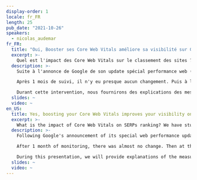 ```yaml
---
display-order: 1
locale: fr_FR
length: 25
pub_date: "2021-10-26"
speakers:
  - nicolas_audemar
fr_FR:
  title: "Oui, Booster ses Core Web Vitals améliore sa visibilité sur Google"
  excerpt: >-
    Quel est l'impact des Core Web Vitals sur le classement des sites ? C'est ce que nous avons étudié chez SISTRIX, et nous vous partagerons nos résultats.
  description: >-
    Suite à l'annonce de Google de son update spécial performance web ([en savoir plus](https://www.sistrix.fr/blog/google-deploie-la-mise-a-jour-page-experience/)) SISTRIX a engagé des mesures pour suivre les performances d'un échantillon représentatifs de centaines de milliers de sites.

    Après 1 mois de suivi, il n'y eu presque aucun changement. Puis à la fin officielle du déploiement, nous avons découvert que les sites ayant des CWV médiocres ont perdu 3,7 points de pourcentage de moins que la moyenne. Ceux qui en ont de bons ont bondi d'un point ([en savoir plus](https://www.sistrix.fr/blog/mise-a-jour-de-lexperience-des-pages-les-core-web-vitals-sont-un-facteur-de-classement-mesurable/)). 

    Durant cette intervention, nous fournirons des explications des mesures et études réalisés, et prendrons des exemples pour montrer ce qui a été affecté à la hausse ou à la baisse sur les sites.
  slides: ~
  video: ~
en_US:
  title: Yes, boosting your Core Web Vitals improves your visibility on Google
  excerpt: >-
    What is the impact of Core Web Vitals on SERPs ranking? We have studied this at SISTRIX, and we will share our results with you!
  description: >-
    Following Google's announcement of its special web performance update SISTRIX engaged in measurements to track the performance of a representative sample of hundreds of thousands of sites.

    After 1 month of monitoring, there was almost no change. Then at the official end of the rollout, we found that sites with poor CWVs lost 3.7 percentage points less than the average. Those with good ones jumped one point ([read more](https://www.sistrix.com/blog/core-web-vitals-is-a-measurable-ranking-factor/)). 

    During this presentation, we will provide explanations of the measurements and studies conducted, and take examples to show what went up or down at the sites.
  slides: ~
  video: ~
---
```

